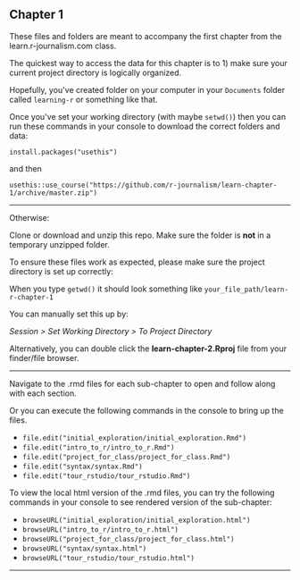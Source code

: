 ## Chapter 1

These files and folders are meant to accompany the first chapter from the learn.r-journalism.com class.

The quickest way to access the data for this chapter is to 1) make sure your current project directory is logically organized. 

Hopefully, you've created folder on your computer in your `Documents` folder called `learning-r` or something like that.

Once you've set your working directory (with maybe `setwd()`) then you can run these commands in your console to download the correct folders and data:

```
install.packages("usethis")
```

and then

```
usethis::use_course("https://github.com/r-journalism/learn-chapter-1/archive/master.zip")
```

----

Otherwise:

Clone or download and unzip this repo. Make sure the folder is **not** in a temporary unzipped folder.

To ensure these files work as expected, please make sure the project directory is set up correctly: 

When you type `getwd()` it should look something like `your_file_path/learn-r-chapter-1`

You can manually set this up by:

*Session > Set Working Directory > To Project Directory*

Alternatively, you can double click the **learn-chapter-2.Rproj** file from your finder/file browser.

----

Navigate to the .rmd files for each sub-chapter to open and follow along with each section.

Or you can execute the following commands in the console to bring up the files.

* `file.edit("initial_exploration/initial_exploration.Rmd")`
* `file.edit("intro_to_r/intro_to_r.Rmd")`
* `file.edit("project_for_class/project_for_class.Rmd")`
* `file.edit("syntax/syntax.Rmd")`
* `file.edit("tour_rstudio/tour_rstudio.Rmd")`

To view the local html version of the .rmd files, you can try the following commands in your console to see rendered version of the sub-chapter:


* `browseURL("initial_exploration/initial_exploration.html")`
* `browseURL("intro_to_r/intro_to_r.html")`
* `browseURL("project_for_class/project_for_class.html")`
* `browseURL("syntax/syntax.html")`
* `browseURL("tour_rstudio/tour_rstudio.html")`

----
